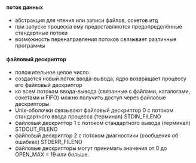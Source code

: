 #### поток данных
- абстракция для чтения или записи файлов, сокетов итд
- при запуске процесса ему предоставляются предопределённые стандартные потоки
- возможность перенаправления потоков связывает различные программы

#### файловый дескриптор
- положительное целое число.
- создается новый поток ввода-вывода, ядро возвращает процессу его файловый дескриптор
- ко всем потокам ввода-вывода (связанные с файлами, каталогами, сокетами и FIFO) можно получить доступ через файловые дескрипторы.
- Unix-оболочки связывают файловый дескриптор 0 с потоком стандартного ввода процесса (терминал) STDIN_FILENO
- файловый дескриптор 1 с потоком стандартного вывода (терминал) STDOUT_FILENO
- файловый дескриптор 2 с потоком диагностики (сообщения об ошибках) STDERR_FILENO
- файловые дескрипторы могут принимать значения от 0 до OPEN_MAX = 19 или больше.
